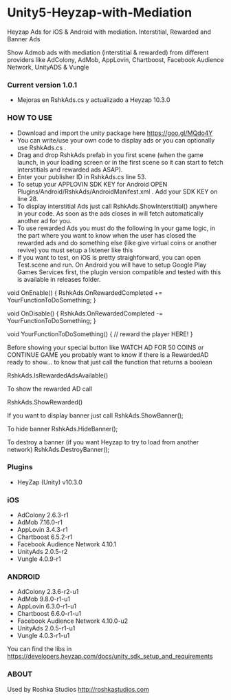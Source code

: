 # Unity5-Heyzap-with-Mediation
Heyzap Ads for iOS & Android with mediation.
Interstitial, Rewarded and Banner Ads

Show Admob ads with mediation (interstitial &amp; rewarded) from different providers like AdColony, AdMob, AppLovin, Chartboost, Facebook Audience Network, UnityADS &amp; Vungle

### Current version 1.0.1 ###
* Mejoras en RshkAds.cs y actualizado a Heyzap 10.3.0

### HOW TO USE ###

* Download and import the unity package here https://goo.gl/MQdo4Y
* You can write/use your own code to display ads or you can optionally use RshkAds.cs .
* Drag and drop RshkAds prefab in you first scene (when the game launch, in your loading screen or in the first scene so it can start to fetch interstitials and rewarded ads ASAP).
* Enter your publisher ID in RshkAds.cs line 53.
* To setup your APPLOVIN SDK KEY for Android OPEN Plugins/Android/RshkAds/AndroidManifest.xml . Add your SDK KEY on line 28.
* To display interstitial Ads just call RshkAds.ShowInterstitial() anywhere in your code. As soon as the ads closes in will fetch automatically another ad for you.
* To use rewarded Ads you must do the following
In your game logic, in the part where you want to know when the user has closed the rewarded ads and do something else (like give virtual coins or another revive) you must setup a listener like this
* If you want to test, on iOS is pretty straighforward, you can open Test.scene and run. On Android you will have to setup Google Play Games Services first, the plugin version compatible and tested with this is available in releases folder.

void OnEnable()
{
 RshkAds.OnRewardedCompleted += YourFunctionToDoSomething;
}

void OnDisable()
{
 RshkAds.OnRewardedCompleted -= YourFunctionToDoSomething;
}

void YourFunctionToDoSomething()
{
 // reward the player HERE!
}

Before showing your special button like WATCH AD FOR 50 COINS or CONTINUE GAME you probably want to know if there is a RewardedAD ready to show... to know that just call the function that returns a boolean 

 RshkAds.IsRewardedAdsAvailable()

To show the rewarded AD call

 RshkAds.ShowRewarded()

If you want to display banner just call
RshkAds.ShowBanner();

To hide banner
RshkAds.HideBanner();

To destroy a banner (if you want Heyzap to try to load from another network)
RshkAds.DestroyBanner();

### Plugins ###

* HeyZap (Unity) v10.3.0

### iOS ###

* AdColony 2.6.3-r1
* AdMob 7.16.0-r1
* AppLovin 3.4.3-r1
* Chartboost 6.5.2-r1
* Facebook Audience Network 4.10.1
* UnityAds 2.0.5-r2
* Vungle 4.0.9-r1

### ANDROID ###

* AdColony 2.3.6-r2-u1
* AdMob 9.8.0-r1-u1
* AppLovin 6.3.0-r1-u1
* Chartboost 6.6.0-r1-u1
* Facebook Audience Network 4.10.0-u2
* UnityAds 2.0.5-r1-u1
* Vungle 4.0.3-r1-u1

You can find the libs in https://developers.heyzap.com/docs/unity_sdk_setup_and_requirements

### ABOUT ###
Used by Roshka Studios http://roshkastudios.com